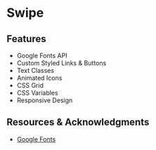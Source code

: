 # Swipe



## Features
* Google Fonts API
* Custom Styled Links & Buttons
* Text Classes
* Animated Icons
* CSS Grid
* CSS Variables
* Responsive Design

## Resources & Acknowledgments
* [Google Fonts](https://fonts.google.com/)

